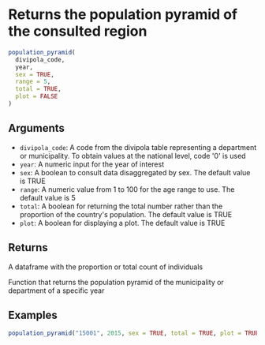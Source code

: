 # Returns the population pyramid of the consulted region

```r
population_pyramid(
  divipola_code,
  year,
  sex = TRUE,
  range = 5,
  total = TRUE,
  plot = FALSE
)
```

## Arguments

- `divipola_code`: A code from the divipola table representing a department or municipality. To obtain values at the national level, code '0' is used
- `year`: A numeric input for the year of interest
- `sex`: A boolean to consult data disaggregated by sex. The default value is TRUE
- `range`: A numeric value from 1 to 100 for the age range to use. The default value is 5
- `total`: A boolean for returning the total number rather than the proportion of the country's population. The default value is TRUE
- `plot`: A boolean for displaying a plot. The default value is TRUE

## Returns

A dataframe with the proportion or total count of individuals

Function that returns the population pyramid of the municipality or department of a specific year

## Examples

```r
population_pyramid("15001", 2015, sex = TRUE, total = TRUE, plot = TRUE)
```

